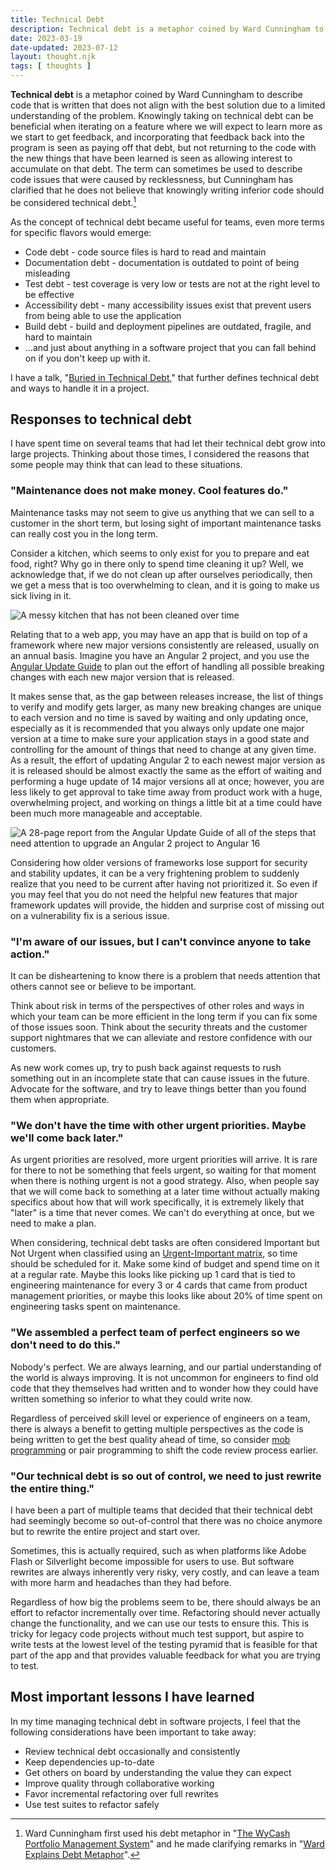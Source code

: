 ```yaml
---
title: Technical Debt
description: Technical debt is a metaphor coined by Ward Cunningham to describe code that is written that does not align with the best solution due to a limited understanding of the problem.
date: 2023-03-19
date-updated: 2023-07-12
layout: thought.njk
tags: [ thoughts ]
---
```


**Technical debt** is a metaphor coined by Ward Cunningham to describe code that is written that does not align with the
best solution due to a limited understanding of the problem. Knowingly taking on technical debt can be beneficial when
iterating on a feature where we will expect to learn more as we start to get feedback, and incorporating that feedback
back into the program is seen as paying off that debt, but not returning to the code with the new things that have been
learned is seen as allowing interest to accumulate on that debt. The term can sometimes be used to describe code issues
that were caused by recklessness, but Cunningham has clarified that he does not believe that knowingly writing inferior
code should be considered technical debt.[^1]

As the concept of technical debt became useful for teams, even more terms for specific flavors would emerge:

- Code debt - code source files is hard to read and maintain
- Documentation debt - documentation is outdated to point of being misleading
- Test debt - test coverage is very low or tests are not at the right level to be effective
- Accessibility debt - many accessibility issues exist that prevent users from being able to use the application
- Build debt - build and deployment pipelines are outdated, fragile, and hard to maintain
- ...and just about anything in a software project that you can fall behind on if you don't keep up with it.

I have a talk, "[Buried in Technical Debt](/buried-in-technical-debt)," that further defines technical debt and ways to
handle it in a project.

## Responses to technical debt

I have spent time on several teams that had let their technical debt grow into large projects. Thinking about those
times, I considered the reasons that some people may think that can lead to these situations.

### "Maintenance does not make money. Cool features do."

Maintenance tasks may not seem to give us anything that we can sell to a customer in the short term, but losing sight of
important maintenance tasks can really cost you in the long term.

Consider a kitchen, which seems to only exist for you to prepare and eat food, right? Why go in there only to spend time
cleaning it up? Well, we acknowledge that, if we do not clean up after ourselves periodically, then we get a mess that
is too overwhelming to clean, and it is going to make us sick living in it.

![A messy kitchen that has not been cleaned over time](/img/technical-debt-kitchen.jpg)

Relating that to a web app, you may have an app that is build on top of a framework where new major versions
consistently are released, usually on an annual basis. Imagine you have an Angular 2 project, and you use
the [Angular Update Guide](https://update.angular.io) to plan out the effort of handling all possible breaking changes
with each new major version that is released.

It makes sense that, as the gap between releases increase, the list of things to verify and modify gets larger, as many
new breaking changes are unique to each version and no time is saved by waiting and only updating once, especially as it
is recommended that you always only update one major version at a time to make sure your application stays in a good
state and controlling for the amount of things that need to change at any given time. As a result, the effort of
updating Angular 2 to each newest major version as it is released should be almost exactly the same as the effort of
waiting and performing a huge update of 14 major versions all at once; however, you are less likely to get approval to
take time away from product work with a huge, overwhelming project, and working on things a little bit at a time could
have been much more manageable and acceptable.

![A 28-page report from the Angular Update Guide of all of the steps that need attention to upgrade an Angular 2 project to Angular 16](/img/technical-debt-angular.jpg)

Considering how older versions of frameworks lose support for security and stability updates, it can be a very
frightening problem to suddenly realize that you need to be current after having not prioritized it. So even if you may
feel that you do not need the helpful new features that major framework updates will provide, the hidden and surprise
cost of missing out on a vulnerability fix is a serious issue.

### "I'm aware of our issues, but I can't convince anyone to take action."

It can be disheartening to know there is a problem that needs attention that others cannot see or believe to be
important.

Think about risk in terms of the perspectives of other roles and ways in which your team can be more efficient in the
long term if you can fix some of those issues soon. Think about the security threats and the customer support nightmares
that we can alleviate and restore confidence with our customers.

As new work comes up, try to push back against requests to rush something out in an incomplete state that can cause
issues in the future. Advocate for the software, and try to leave things better than you found them when appropriate.

### "We don't have the time with other urgent priorities. Maybe we'll come back later."

As urgent priorities are resolved, more urgent priorities will arrive. It is rare for there to not be something that
feels urgent, so waiting for that moment when there is nothing urgent is not a good strategy. Also, when people say that
we will come back to something at a later time without actually making specifics about how that will work specifically,
it is extremely likely that "later" is a time that never comes. We can't do everything at once, but we need to make a
plan.

When considering, technical debt tasks are often considered Important but Not Urgent when classified
using an [Urgent-Important matrix](/urgent-important-matrix), so time should be scheduled for it. Make some kind of
budget and spend time on it at a regular rate. Maybe this looks like picking up 1 card that is tied to engineering
maintenance for every 3 or 4 cards that came from product management priorities, or maybe this looks like about 20% of
time spent on engineering tasks spent on maintenance.

### "We assembled a perfect team of perfect engineers so we don't need to do this."

Nobody's perfect. We are always learning, and our partial understanding of the world is always improving. It is not
uncommon for engineers to find old code that they themselves had written and to wonder how they could have written
something so inferior to what they could write now.

Regardless of perceived skill level or experience of engineers on a team, there is always a benefit to getting multiple
perspectives as the code is being written to get the best quality ahead of time, so
consider [mob programming](/mob-programming) or pair programming to shift the code review process earlier.

### "Our technical debt is so out of control, we need to just rewrite the entire thing."

I have been a part of multiple teams that decided that their technical debt had seemingly become so out-of-control that
there was no choice anymore but to rewrite the entire project and start over.

Sometimes, this is actually required, such as when platforms like Adobe Flash or Silverlight become impossible for users
to use. But software rewrites are always inherently very risky, very costly, and can leave a team with more harm and
headaches than they had before.

Regardless of how big the problems seem to be, there should always be an effort to refactor incrementally over time.
Refactoring should never actually change the functionality, and we can use our tests to ensure this. This is tricky for
legacy code projects without much test support, but aspire to write tests at the lowest level of the testing pyramid
that is feasible for that part of the app and that provides valuable feedback for what you are trying to test.

## Most important lessons I have learned

In my time managing technical debt in software projects, I feel that the following considerations have been important to
take away:

- Review technical debt occasionally and consistently
- Keep dependencies up-to-date
- Get others on board by understanding the value they can expect
- Improve quality through collaborative working
- Favor incremental refactoring over full rewrites
- Use test suites to refactor safely

[^1]: Ward Cunningham first used his debt metaphor in
"[The WyCash Portfolio Management System](http://c2.com/doc/oopsla92.html)" and he made clarifying remarks in
"[Ward Explains Debt Metaphor](http://wiki.c2.com/?WardExplainsDebtMetaphor)".
